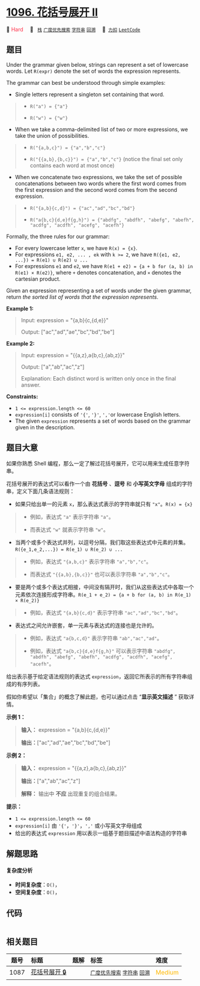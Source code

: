 # [1096. 花括号展开 II](https://2xiao.github.io/leetcode-js/problem/1096.html)

🔴 <font color=#ff334b>Hard</font>&emsp; 🔖&ensp; [`栈`](/tag/stack.md) [`广度优先搜索`](/tag/breadth-first-search.md) [`字符串`](/tag/string.md) [`回溯`](/tag/backtracking.md)&emsp; 🔗&ensp;[`力扣`](https://leetcode.cn/problems/brace-expansion-ii) [`LeetCode`](https://leetcode.com/problems/brace-expansion-ii)

## 题目

Under the grammar given below, strings can represent a set of lowercase words.
Let `R(expr)` denote the set of words the expression represents.

The grammar can best be understood through simple examples:

  * Single letters represent a singleton set containing that word. 
> 
> * `R("a") = {"a"}`
> 
> * `R("w") = {"w"}`
  * When we take a comma-delimited list of two or more expressions, we take the union of possibilities. 
> 
> * `R("{a,b,c}") = {"a","b","c"}`
> 
> * `R("{{a,b},{b,c}}") = {"a","b","c"}` (notice the final set only contains each word at most once)
  * When we concatenate two expressions, we take the set of possible concatenations between two words where the first word comes from the first expression and the second word comes from the second expression. 
> 
> * `R("{a,b}{c,d}") = {"ac","ad","bc","bd"}`
> 
> * `R("a{b,c}{d,e}f{g,h}") = {"abdfg", "abdfh", "abefg", "abefh", "acdfg", "acdfh", "acefg", "acefh"}`

Formally, the three rules for our grammar:

  * For every lowercase letter `x`, we have `R(x) = {x}`.
  * For expressions `e1, e2, ... , ek` with `k >= 2`, we have `R({e1, e2, ...}) = R(e1) ∪ R(e2) ∪ ...`
  * For expressions `e1` and `e2`, we have `R(e1 + e2) = {a + b for (a, b) in R(e1) × R(e2)}`, where `+` denotes concatenation, and `×` denotes the cartesian product.

Given an expression representing a set of words under the given grammar,
return _the sorted list of words that the expression represents_.



**Example 1:**

> Input: expression = "{a,b}{c,{d,e}}"
> 
> Output: ["ac","ad","ae","bc","bd","be"]

**Example 2:**

> Input: expression = "{{a,z},a{b,c},{ab,z}}"
> 
> Output: ["a","ab","ac","z"]
> 
> Explanation: Each distinct word is written only once in the final answer.

**Constraints:**

  * `1 <= expression.length <= 60`
  * `expression[i]` consists of `'{'`, `'}'`, `','`or lowercase English letters.
  * The given `expression` represents a set of words based on the grammar given in the description.


## 题目大意

如果你熟悉 Shell 编程，那么一定了解过花括号展开，它可以用来生成任意字符串。

花括号展开的表达式可以看作一个由 **花括号** 、**逗号** 和 **小写英文字母** 组成的字符串，定义下面几条语法规则：

  * 如果只给出单一的元素 `x`，那么表达式表示的字符串就只有 `"x"`。`R(x) = {x}`
> 
> * 例如，表达式 `"a"` 表示字符串 `"a"`。
> 
> * 而表达式 `"w"` 就表示字符串 `"w"`。
  * 当两个或多个表达式并列，以逗号分隔，我们取这些表达式中元素的并集。`R({e_1,e_2,...}) = R(e_1) ∪ R(e_2) ∪ ...`
> 
> * 例如，表达式 `"{a,b,c}"` 表示字符串 `"a","b","c"`。
> 
> * 而表达式 `"{{a,b},{b,c}}"` 也可以表示字符串 `"a","b","c"`。
  * 要是两个或多个表达式相接，中间没有隔开时，我们从这些表达式中各取一个元素依次连接形成字符串。`R(e_1 + e_2) = {a + b for (a, b) in R(e_1) × R(e_2)}`
> 
> * 例如，表达式 `"{a,b}{c,d}"` 表示字符串 `"ac","ad","bc","bd"`。
  * 表达式之间允许嵌套，单一元素与表达式的连接也是允许的。 
> 
> * 例如，表达式 `"a{b,c,d}"` 表示字符串 `"ab","ac","ad"​​​​​​`。
> 
> * 例如，表达式 `"a{b,c}{d,e}f{g,h}"` 可以表示字符串 `"abdfg", "abdfh", "abefg", "abefh", "acdfg", "acdfh", "acefg", "acefh"`。

给出表示基于给定语法规则的表达式 `expression`，返回它所表示的所有字符串组成的有序列表。

假如你希望以「集合」的概念了解此题，也可以通过点击 “**显示英文描述** ” 获取详情。



**示例 1：**

> 
> 
> 
> 
> 
> **输入：** expression = "{a,b}{c,{d,e}}"
> 
> **输出：**["ac","ad","ae","bc","bd","be"]

**示例 2：**

> 
> 
> 
> 
> 
> **输入：** expression = "{{a,z},a{b,c},{ab,z}}"
> 
> **输出：**["a","ab","ac","z"]
> 
> **解释：** 输出中 **不应** 出现重复的组合结果。
> 
> 



**提示：**

  * `1 <= expression.length <= 60`
  * `expression[i]` 由 `'{'`，`'}'`，`','` 或小写英文字母组成
  * 给出的表达式 `expression` 用以表示一组基于题目描述中语法构造的字符串


## 解题思路

#### 复杂度分析

- **时间复杂度**：`O()`，
- **空间复杂度**：`O()`，

## 代码

```javascript

```

## 相关题目

<!-- prettier-ignore -->
| 题号 | 标题 | 题解 | 标签 | 难度 |
| :------: | :------ | :------: | :------ | :------ |
| 1087 | [花括号展开 🔒](https://leetcode.com/problems/brace-expansion) |  |  [`广度优先搜索`](/tag/breadth-first-search.md) [`字符串`](/tag/string.md) [`回溯`](/tag/backtracking.md) | <font color=#ffb800>Medium</font> |